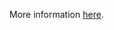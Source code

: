 More information [here](https://docs.prismacloud.io/en/enterprise-edition/policy-reference/aws-policies/aws-general-policies/bc-aws-341).
